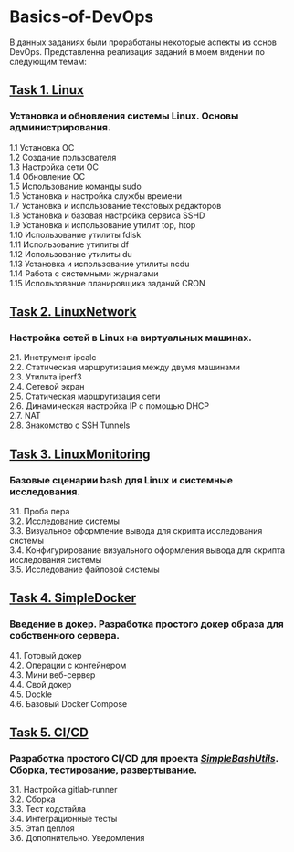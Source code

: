 # Basics-of-DevOps

В данных заданиях были проработаны некоторые аспекты из основ DevOps. Представленна реализация заданий в моем видении по следующим темам:

## [Task 1. Linux](/Linux/Tasks.md)
### Установка и обновления системы Linux. Основы администрирования.

1.1 Установка ОС \
1.2 Создание пользователя \
1.3 Настройка сети ОС \
1.4 Обновление ОС \
1.5 Использование команды  sudo \
1.6 Установка и настройка службы времени \
1.7 Установка и использование текстовых редакторов \
1.8 Установка и базовая настройка сервиса SSHD \
1.9 Установка и использование утилит top, htop \
1.10 Использование утилиты fdisk \
1.11 Использование утилиты df \
1.12 Использование утилиты du \
1.13 Установка и использование утилиты ncdu \
1.14 Работа с системными журналами \
1.15 Использование планировщика заданий CRON

## [Task 2. LinuxNetwork](/LinuxNetwork/Tasks.md)
### Настройка сетей в Linux на виртуальных машинах.

2.1. Инструмент ipcalc \
2.2. Статическая маршрутизация между двумя машинами \
2.3. Утилита iperf3 \
2.4. Сетевой экран \
2.5. Статическая маршрутизация сети \
2.6. Динамическая настройка IP с помощью DHCP \
2.7. NAT \
2.8. Знакомство с SSH Tunnels

## [Task 3. LinuxMonitoring](/LinuxMonitoring/Tasks.md)
### Базовые сценарии bash для Linux и системные исследования.

   3.1. Проба пера \
   3.2. Исследование системы \
   3.3. Визуальное оформление вывода для скрипта исследования системы \
   3.4. Конфигурирование визуального оформления вывода для скрипта исследования системы \
   3.5. Исследование файловой системы

## [Task 4. SimpleDocker](/SimpleDocker/Tasks.md)
### Введение в докер. Разработка простого докер образа для собственного сервера.

4.1. Готовый докер \
4.2. Операции с контейнером \
4.3. Мини веб-сервер \
4.4. Свой докер \
4.5. Dockle \
4.6. Базовый Docker Compose

## [Task 5. CI/CD](/CICD/Tasks.md)
### Разработка простого **CI/CD** для проекта [*SimpleBashUtils*](https://github.com/KolyaDavydov/SimpleBashUtils). Сборка, тестирование, развертывание.

   3.1. Настройка gitlab-runner \
   3.2. Сборка \
   3.3. Тест кодстайла \
   3.4. Интеграционные тесты \
   3.5. Этап деплоя \
   3.6. Дополнительно. Уведомления